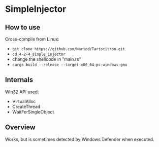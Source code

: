 # SimpleInjector


## How to use
Cross-compile from Linux: 
- `git clone https://github.com/Nariod/Tartocitron.git`
- `cd 4-2-4_simple_injector`
- change the shellcode in "main.rs"
- `cargo build --release --target x86_64-pc-windows-gnu`

## Internals
Win32 API used:
* VirtualAlloc 
* CreateThread
* WaitForSingleObject

## Overview
Works, but is sometimes detected by Windows Defender when executed.